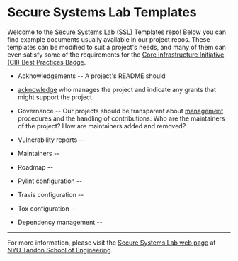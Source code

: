 # Secure Systems Lab Templates

Welcome to the [Secure Systems Lab (SSL)](https://ssl.engineering.nyu.edu/)
Templates repo! Below you can find example documents usually available in our
project repos.  These templates can be modified to suit a project's needs, and
many of them can even satisfy some of the requirements for the [Core
Infrastructure Initiative (CII) Best Practices
Badge](https://bestpractices.coreinfrastructure.org/).


* Acknowledgements -- A project's README should
* [acknowledge](ACKNOWLEDGEMENTS.md) who manages
the project and indicate any grants that might support the project.

* Governance -- Our projects should be transparent about
[management](GOVERNANCE.md) procedures and the handling of contributions.  Who
are the maintainers of the project?  How are maintainers added and removed?

* Vulnerability reports --

* Maintainers --

* Roadmap --

* Pylint configuration --

* Travis configuration --

* Tox configuration --

* Dependency management --

----

For more information, please visit the
[Secure Systems Lab web page](https://ssl.engineering.nyu.edu/) at
[NYU Tandon School of Engineering](https://engineering.nyu.edu/).
